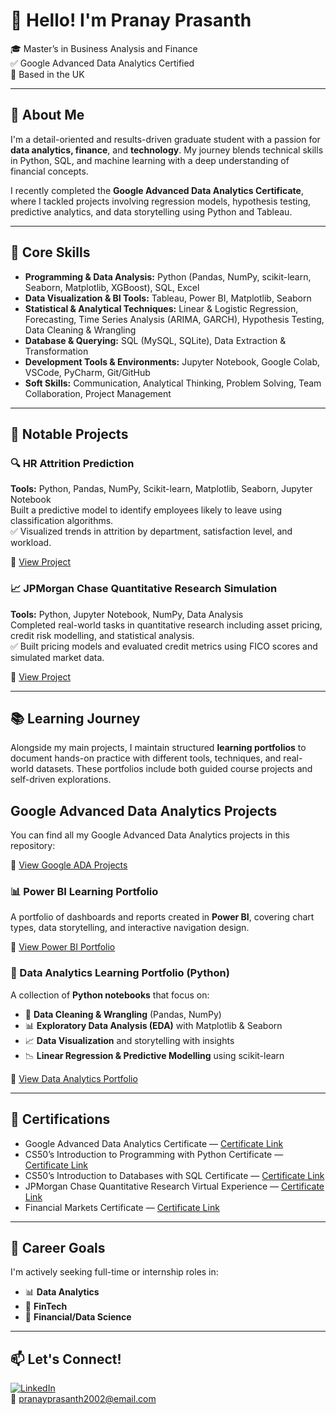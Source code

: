 # 👋 Hello! I'm Pranay Prasanth

🎓 Master’s in Business Analysis and Finance  
✅ Google Advanced Data Analytics Certified  
📍 Based in the UK 

---

## 🚀 About Me

I'm a detail-oriented and results-driven graduate student with a passion for **data analytics, finance**, and **technology**. My journey blends technical skills in Python, SQL, and machine learning with a deep understanding of financial concepts.

I recently completed the **Google Advanced Data Analytics Certificate**, where I tackled projects involving regression models, hypothesis testing, predictive analytics, and data storytelling using Python and Tableau.

---

## 🧠 Core Skills

- **Programming & Data Analysis:** Python (Pandas, NumPy, scikit-learn, Seaborn, Matplotlib, XGBoost), SQL, Excel  
- **Data Visualization & BI Tools:** Tableau, Power BI, Matplotlib, Seaborn  
- **Statistical & Analytical Techniques:** Linear & Logistic Regression, Forecasting, Time Series Analysis (ARIMA, GARCH), Hypothesis Testing, Data Cleaning & Wrangling  
- **Database & Querying:** SQL (MySQL, SQLite), Data Extraction & Transformation  
- **Development Tools & Environments:** Jupyter Notebook, Google Colab, VSCode, PyCharm, Git/GitHub  
- **Soft Skills:** Communication, Analytical Thinking, Problem Solving, Team Collaboration, Project Management  

---

## 🧪 Notable Projects

### 🔍 HR Attrition Prediction  
**Tools:** Python, Pandas, NumPy, Scikit-learn, Matplotlib, Seaborn, Jupyter Notebook  
Built a predictive model to identify employees likely to leave using classification algorithms.  
✅ Visualized trends in attrition by department, satisfaction level, and workload.  

📂 [View Project](https://github.com/PranayPrasanth/HR-Attrition-Prediction)

### 📈 JPMorgan Chase Quantitative Research Simulation  
**Tools:** Python, Jupyter Notebook, NumPy, Data Analysis  
Completed real-world tasks in quantitative research including asset pricing, credit risk modelling, and statistical analysis.  
✅ Built pricing models and evaluated credit metrics using FICO scores and simulated market data.  

📂 [View Project](https://github.com/PranayPrasanth/JPMorgan_QR_Sim)

---

## 📚 Learning Journey  

Alongside my main projects, I maintain structured **learning portfolios** to document hands-on practice with different tools, techniques, and real-world datasets. These portfolios include both guided course projects and self-driven explorations.  

## Google Advanced Data Analytics Projects

You can find all my Google Advanced Data Analytics projects in this repository:  

📂 [View Google ADA Projects](https://github.com/PranayPrasanth/Google_Analytics_Projects)


### 📊 Power BI Learning Portfolio  
A portfolio of dashboards and reports created in **Power BI**, covering chart types, data storytelling, and interactive navigation design.  

📂 [View Power BI Portfolio](https://github.com/PranayPrasanth/Power_BI_Learning_Portfolio)  

### 🧮 Data Analytics Learning Portfolio (Python)  
A collection of **Python notebooks** that focus on:  
- 🧹 **Data Cleaning & Wrangling** (Pandas, NumPy)  
- 📊 **Exploratory Data Analysis (EDA)** with Matplotlib & Seaborn  
- 📈 **Data Visualization** and storytelling with insights  
- 📉 **Linear Regression & Predictive Modelling** using scikit-learn  

📂 [View Data Analytics Portfolio](https://github.com/PranayPrasanth/Data_Analytics_Projects)

---

## 🏅 Certifications

- Google Advanced Data Analytics Certificate — [Certificate Link](https://www.coursera.org/account/accomplishments/professional-cert/Y61KHAKGCI7W)  
- CS50’s Introduction to Programming with Python Certificate — [Certificate Link](https://certificates.cs50.io/7e337df6-e389-404c-875a-aae1aab68caa.pdf?size=letter)  
- CS50’s Introduction to Databases with SQL Certificate — [Certificate Link](https://certificates.cs50.io/2cc7b683-76f5-4398-bb78-843f624667ab.pdf?size=letter)  
- JPMorgan Chase Quantitative Research Virtual Experience — [Certificate Link](https://forage-uploads-prod.s3.amazonaws.com/completion-certificates/Sj7temL583QAYpHXD/bWqaecPDbYAwSDqJy_Sj7temL583QAYpHXD_NLfCuhaKexjXy7xaq_1739396883234_completion_certificate.pdf)  
- Financial Markets Certificate — [Certificate Link](https://www.coursera.org/account/accomplishments/verify/GBPSNNCGYW7L)

---

## 💼 Career Goals

I'm actively seeking full-time or internship roles in:

- 📊 **Data Analytics**  
- 🧠 **FinTech**  
- 🏦 **Financial/Data Science**

---

## 📫 Let's Connect!

[![LinkedIn](https://img.shields.io/badge/LinkedIn-blue?style=flat&logo=linkedin&logoColor=white)](https://www.linkedin.com/in/pranayprasanth/)  
📧 [pranayprasanth2002@email.com](mailto:pranayprasanth2002@email.com)
